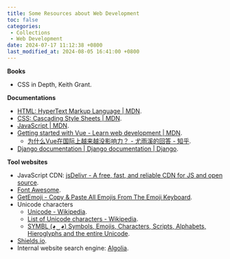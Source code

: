```yaml
---
title: Some Resources about Web Development
toc: false
categories:
 - Collections
 - Web Development
date: 2024-07-17 11:12:38 +0800
last_modified_at: 2024-08-05 16:41:00 +0800
---
```


**Books**

- CSS in Depth, Keith Grant.

**Documentations**

- [HTML: HyperText Markup Language \| MDN](https://developer.mozilla.org/en-US/docs/Web/HTML).
- [CSS: Cascading Style Sheets \| MDN](https://developer.mozilla.org/en-US/docs/Web/CSS).
- [JavaScript \| MDN](https://developer.mozilla.org/en-US/docs/Web/JavaScript).
- [Getting started with Vue - Learn web development \| MDN](https://developer.mozilla.org/en-US/docs/Learn/Tools_and_testing/Client-side_JavaScript_frameworks/Vue_getting_started).
  - [为什么Vue在国际上越来越没影响力？ - 尤雨溪的回答 - 知乎](https://www.zhihu.com/question/472193255/answer/2235015723).
- [Django documentation \| Django documentation \| Django](https://docs.djangoproject.com/en/5.0/).

**Tool websites**

- JavaScript CDN: [jsDelivr - A free, fast, and reliable CDN for JS and open source](https://www.jsdelivr.com/).
- [Font Awesome](https://fontawesome.com/).
- [GetEmoji - Copy \& Paste All Emojis From The Emoji Keyboard](https://getemoji.com/).
- Unicode characters
  - [Unicode - Wikipedia](https://en.wikipedia.org/wiki/Unicode).
  - [List of Unicode characters - Wikipedia](https://en.wikipedia.org/wiki/List_of_Unicode_characters).
  - [SYMBL (◕‿◕) Symbols, Emojis, Characters, Scripts, Alphabets, Hieroglyphs and the entire Unicode](https://symbl.cc/en/).
- [Shields.io](https://shields.io/).
- Internal website search engine: [Algolia](https://www.algolia.com/).